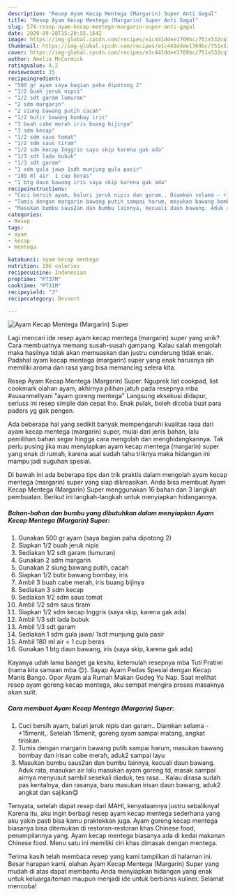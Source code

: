```yaml
---
description: "Resep Ayam Kecap Mentega (Margarin) Super Anti Gagal"
title: "Resep Ayam Kecap Mentega (Margarin) Super Anti Gagal"
slug: 574-resep-ayam-kecap-mentega-margarin-super-anti-gagal
date: 2020-09-28T15:20:55.164Z
image: https://img-global.cpcdn.com/recipes/e1c441ddee1769bc/751x532cq70/ayam-kecap-mentega-margarin-super-foto-resep-utama.jpg
thumbnail: https://img-global.cpcdn.com/recipes/e1c441ddee1769bc/751x532cq70/ayam-kecap-mentega-margarin-super-foto-resep-utama.jpg
cover: https://img-global.cpcdn.com/recipes/e1c441ddee1769bc/751x532cq70/ayam-kecap-mentega-margarin-super-foto-resep-utama.jpg
author: Amelia McCormick
ratingvalue: 4.2
reviewcount: 15
recipeingredient:
- "500 gr ayam saya bagian paha dipotong 2"
- "1/2 buah jeruk nipis"
- "1/2 sdt garam lumuran"
- "2 sdm margarin"
- "2 siung bawang putih cacah"
- "1/2 butir bawang bombay iris"
- "3 buah cabe merah iris buang bijinya"
- "3 sdm kecap"
- "1/2 sdm saus tomat"
- "1/2 sdm saus tiram"
- "1/2 sdm kecap Inggris saya skip karena gak ada"
- "1/3 sdt lada bubuk"
- "1/3 sdt garam"
- "1 sdm gula jawa 1sdt munjung gula pasir"
- "180 ml air  1 cup beras"
- "1 btg daun bawang iris saya skip karena gak ada"
recipeinstructions:
- "Cuci bersih ayam, baluri jeruk nipis dan garam.. Diamkan selama - +15menit,. Setelah 15menit, goreng ayam sampai matang, angkat tiriskan."
- "Tumis dengan margarin bawang putih sampai harum, masukan bawang bombay dan irisan cabe merah, aduk2 sampai layu"
- "Masukan bumbu saus2an dan bumbu lainnya, kecuali daun bawang. Aduk rata, masukan air lalu masukan ayam goreng td, masak sampai airnya menyusut sambil sesekali diaduk, tes rasa... Kalau dirasa sudah pas kentalnya, dan rasanya, baru masukan irisan daun bawang, aduk2 angkat dan sajikan😋"
categories:
- Resep
tags:
- ayam
- kecap
- mentega

katakunci: ayam kecap mentega 
nutrition: 196 calories
recipecuisine: Indonesian
preptime: "PT37M"
cooktime: "PT31M"
recipeyield: "3"
recipecategory: Dessert

---
```



![Ayam Kecap Mentega (Margarin) Super](https://img-global.cpcdn.com/recipes/e1c441ddee1769bc/751x532cq70/ayam-kecap-mentega-margarin-super-foto-resep-utama.jpg)

Lagi mencari ide resep ayam kecap mentega (margarin) super yang unik? Cara membuatnya memang susah-susah gampang. Kalau salah mengolah maka hasilnya tidak akan memuaskan dan justru cenderung tidak enak. Padahal ayam kecap mentega (margarin) super yang enak harusnya sih memiliki aroma dan rasa yang bisa memancing selera kita.

Resep Ayam Kecap Mentega (Margarin) Super. Nguprek liat cookpad, liat cookmark olahan ayam, akhirnya pilihan jatuh pada resepnya mba #susanmellyani &#34;ayam goreng mentega&#34; Langsung eksekusi didapur, seriuss ini resep simple dan cepat lho. Enak pulak, boleh dicoba buat para paders yg gak pengen.

Ada beberapa hal yang sedikit banyak mempengaruhi kualitas rasa dari ayam kecap mentega (margarin) super, mulai dari jenis bahan, lalu pemilihan bahan segar hingga cara mengolah dan menghidangkannya. Tak perlu pusing jika mau menyiapkan ayam kecap mentega (margarin) super yang enak di rumah, karena asal sudah tahu triknya maka hidangan ini mampu jadi suguhan spesial.


Di bawah ini ada beberapa tips dan trik praktis dalam mengolah ayam kecap mentega (margarin) super yang siap dikreasikan. Anda bisa membuat Ayam Kecap Mentega (Margarin) Super menggunakan 16 bahan dan 3 langkah pembuatan. Berikut ini langkah-langkah untuk menyiapkan hidangannya.

<!--inarticleads1-->

##### Bahan-bahan dan bumbu yang dibutuhkan dalam menyiapkan Ayam Kecap Mentega (Margarin) Super:

1. Gunakan 500 gr ayam (saya bagian paha dipotong 2)
1. Siapkan 1/2 buah jeruk nipis
1. Sediakan 1/2 sdt garam (lumuran)
1. Gunakan 2 sdm margarin
1. Gunakan 2 siung bawang putih, cacah
1. Siapkan 1/2 butir bawang bombay, iris
1. Ambil 3 buah cabe merah, iris buang bijinya
1. Sediakan 3 sdm kecap
1. Sediakan 1/2 sdm saus tomat
1. Ambil 1/2 sdm saus tiram
1. Siapkan 1/2 sdm kecap Inggris (saya skip, karena gak ada)
1. Ambil 1/3 sdt lada bubuk
1. Ambil 1/3 sdt garam
1. Sediakan 1 sdm gula jawa/ 1sdt munjung gula pasir
1. Ambil 180 ml air = 1 cup beras
1. Gunakan 1 btg daun bawang, iris (saya skip, karena gak ada)


Kayanya udah lama banget ga kesitu, ketemulah resepnya mba Tuti Pratiwi (nama kita samaan mba 😊). Sayap Ayam Pedas Spesial dengan Kecap Manis Bango. Opor Ayam ala Rumah Makan Gudeg Yu Nap. Saat melihat resep ayam goreng kecap mentega, aku sempat mengira proses masaknya akan sulit. 

<!--inarticleads2-->

##### Cara membuat Ayam Kecap Mentega (Margarin) Super:

1. Cuci bersih ayam, baluri jeruk nipis dan garam.. Diamkan selama - +15menit,. Setelah 15menit, goreng ayam sampai matang, angkat tiriskan.
1. Tumis dengan margarin bawang putih sampai harum, masukan bawang bombay dan irisan cabe merah, aduk2 sampai layu
1. Masukan bumbu saus2an dan bumbu lainnya, kecuali daun bawang. Aduk rata, masukan air lalu masukan ayam goreng td, masak sampai airnya menyusut sambil sesekali diaduk, tes rasa... Kalau dirasa sudah pas kentalnya, dan rasanya, baru masukan irisan daun bawang, aduk2 angkat dan sajikan😋


Ternyata, setelah dapat resep dari MAHI, kenyataannya justru sebaliknya! Karena itu, aku ingin berbagi resep ayam kecap mentega sederhana yang aku yakin pasti bisa kamu praktekkan juga. Ayam goreng kecap mentega biasanya bisa ditemukan di restoran-restoran khas Chinese food, penampilannya yang. Ayam kecap mentega biasanya ada di kedai makanan Chinese food. Menu satu ini memiliki ciri khas dimasak dengan mentega. 

Terima kasih telah membaca resep yang kami tampilkan di halaman ini. Besar harapan kami, olahan Ayam Kecap Mentega (Margarin) Super yang mudah di atas dapat membantu Anda menyiapkan hidangan yang enak untuk keluarga/teman maupun menjadi ide untuk berbisnis kuliner. Selamat mencoba!
